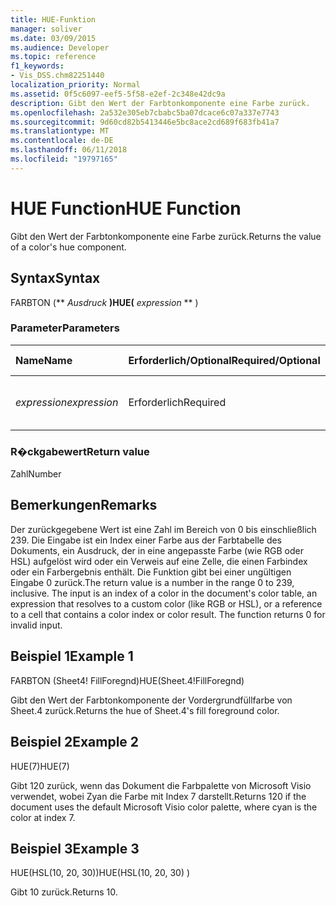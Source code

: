```yaml
---
title: HUE-Funktion
manager: soliver
ms.date: 03/09/2015
ms.audience: Developer
ms.topic: reference
f1_keywords:
- Vis_DSS.chm82251440
localization_priority: Normal
ms.assetid: 0f5c6097-eef5-5f58-e2ef-2c348e42dc9a
description: Gibt den Wert der Farbtonkomponente eine Farbe zurück.
ms.openlocfilehash: 2a532e305eb7cbabc5ba07dcace6c07a337e7743
ms.sourcegitcommit: 9d60cd82b5413446e5bc8ace2cd689f683fb41a7
ms.translationtype: MT
ms.contentlocale: de-DE
ms.lasthandoff: 06/11/2018
ms.locfileid: "19797165"
---
```

# <a name="hue-function"></a><span data-ttu-id="c71f2-103">HUE Function</span><span class="sxs-lookup"><span data-stu-id="c71f2-103">HUE Function</span></span>

<span data-ttu-id="c71f2-104">Gibt den Wert der Farbtonkomponente eine Farbe zurück.</span><span class="sxs-lookup"><span data-stu-id="c71f2-104">Returns the value of a color's hue component.</span></span>
  
## <a name="syntax"></a><span data-ttu-id="c71f2-105">Syntax</span><span class="sxs-lookup"><span data-stu-id="c71f2-105">Syntax</span></span>

<span data-ttu-id="c71f2-106">FARBTON (** *Ausdruck* **)</span><span class="sxs-lookup"><span data-stu-id="c71f2-106">HUE(** *expression* ** )</span></span> 
  
### <a name="parameters"></a><span data-ttu-id="c71f2-107">Parameter</span><span class="sxs-lookup"><span data-stu-id="c71f2-107">Parameters</span></span>

|<span data-ttu-id="c71f2-108">**Name**</span><span class="sxs-lookup"><span data-stu-id="c71f2-108">**Name**</span></span>|<span data-ttu-id="c71f2-109">**Erforderlich/Optional**</span><span class="sxs-lookup"><span data-stu-id="c71f2-109">**Required/Optional**</span></span>|<span data-ttu-id="c71f2-110">**Datentyp**</span><span class="sxs-lookup"><span data-stu-id="c71f2-110">**Data Type**</span></span>|<span data-ttu-id="c71f2-111">**Beschreibung**</span><span class="sxs-lookup"><span data-stu-id="c71f2-111">**Description**</span></span>|
|:-----|:-----|:-----|:-----|
| <span data-ttu-id="c71f2-112">_expression_</span><span class="sxs-lookup"><span data-stu-id="c71f2-112">_expression_</span></span> <br/> |<span data-ttu-id="c71f2-113">Erforderlich</span><span class="sxs-lookup"><span data-stu-id="c71f2-113">Required</span></span>  <br/> |<span data-ttu-id="c71f2-114">**String**</span><span class="sxs-lookup"><span data-stu-id="c71f2-114">**String**</span></span> <br/> |<span data-ttu-id="c71f2-115">Ein Ausdruck, der eine Farbe ergibt.</span><span class="sxs-lookup"><span data-stu-id="c71f2-115">An expression that evaluates to a color.</span></span>  <br/> |
   
### <a name="return-value"></a><span data-ttu-id="c71f2-116">R�ckgabewert</span><span class="sxs-lookup"><span data-stu-id="c71f2-116">Return value</span></span>

<span data-ttu-id="c71f2-117">Zahl</span><span class="sxs-lookup"><span data-stu-id="c71f2-117">Number</span></span>
  
## <a name="remarks"></a><span data-ttu-id="c71f2-118">Bemerkungen</span><span class="sxs-lookup"><span data-stu-id="c71f2-118">Remarks</span></span>

<span data-ttu-id="c71f2-p101">Der zurückgegebene Wert ist eine Zahl im Bereich von 0 bis einschließlich 239. Die Eingabe ist ein Index einer Farbe aus der Farbtabelle des Dokuments, ein Ausdruck, der in eine angepasste Farbe (wie RGB oder HSL) aufgelöst wird oder ein Verweis auf eine Zelle, die einen Farbindex oder ein Farbergebnis enthält. Die Funktion gibt bei einer ungültigen Eingabe 0 zurück.</span><span class="sxs-lookup"><span data-stu-id="c71f2-p101">The return value is a number in the range 0 to 239, inclusive. The input is an index of a color in the document's color table, an expression that resolves to a custom color (like RGB or HSL), or a reference to a cell that contains a color index or color result. The function returns 0 for invalid input.</span></span> 
  
## <a name="example-1"></a><span data-ttu-id="c71f2-122">Beispiel 1</span><span class="sxs-lookup"><span data-stu-id="c71f2-122">Example 1</span></span>

<span data-ttu-id="c71f2-123">FARBTON (Sheet4! FillForegnd)</span><span class="sxs-lookup"><span data-stu-id="c71f2-123">HUE(Sheet.4!FillForegnd)</span></span>
  
<span data-ttu-id="c71f2-124">Gibt den Wert der Farbtonkomponente der Vordergrundfüllfarbe von Sheet.4 zurück.</span><span class="sxs-lookup"><span data-stu-id="c71f2-124">Returns the hue of Sheet.4's fill foreground color.</span></span>
  
## <a name="example-2"></a><span data-ttu-id="c71f2-125">Beispiel 2</span><span class="sxs-lookup"><span data-stu-id="c71f2-125">Example 2</span></span>

<span data-ttu-id="c71f2-126">HUE(7)</span><span class="sxs-lookup"><span data-stu-id="c71f2-126">HUE(7)</span></span>
  
<span data-ttu-id="c71f2-127">Gibt 120 zurück, wenn das Dokument die Farbpalette von Microsoft Visio verwendet, wobei Zyan die Farbe mit Index 7 darstellt.</span><span class="sxs-lookup"><span data-stu-id="c71f2-127">Returns 120 if the document uses the default Microsoft Visio color palette, where cyan is the color at index 7.</span></span>
  
## <a name="example-3"></a><span data-ttu-id="c71f2-128">Beispiel 3</span><span class="sxs-lookup"><span data-stu-id="c71f2-128">Example 3</span></span>

<span data-ttu-id="c71f2-129">HUE(HSL(10, 20, 30))</span><span class="sxs-lookup"><span data-stu-id="c71f2-129">HUE(HSL(10, 20, 30) )</span></span>
  
<span data-ttu-id="c71f2-130">Gibt 10 zurück.</span><span class="sxs-lookup"><span data-stu-id="c71f2-130">Returns 10.</span></span>
  


